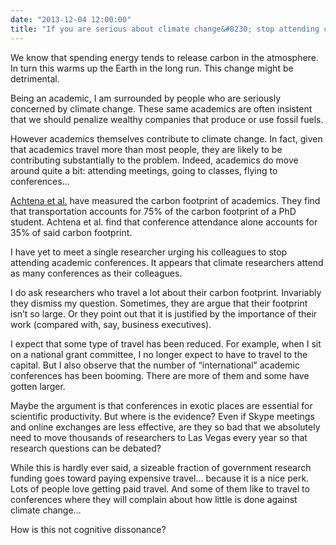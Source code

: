 ```yaml
---
date: "2013-12-04 12:00:00"
title: "If you are serious about climate change&#8230; stop attending conferences?"
---
```




We know that spending energy tends to release carbon in the atmosphere. In turn this warms up the Earth in the long run. This change might be detrimental.

Being an academic, I am surrounded by people who are seriously concerned by climate change. These same academics are often insistent that we should penalize wealthy companies that produce or use fossil fuels.

However academics themselves contribute to climate change. In fact, given that academics travel more than most people, they are likely to be contributing substantially to the problem. Indeed, academics do move around quite a bit: attending meetings, going to classes, flying to conferences&hellip;

[Achtena et al.](http://www.sciencedirect.com/science/article/pii/S1470160X13002306) have measured the carbon footprint of academics. They find that transportation accounts for 75% of the carbon footprint of a PhD student. Achtena et al. find that conference attendance alone accounts for 35% of said carbon footprint.

I have yet to meet a single researcher urging his colleagues to stop attending academic conferences. It appears that climate researchers attend as many conferences as their colleagues. 

I do ask researchers who travel a lot about their carbon footprint. Invariably they dismiss my question. Sometimes, they are argue that their footprint isn&rsquo;t so large. Or they point out that it is justified by the importance of their work (compared with, say, business executives).

I expect that some type of travel has been reduced. For example, when I sit on a national grant committee, I no longer expect to have to travel to the capital. But I also observe that the number of &ldquo;international&rdquo; academic conferences has been booming. There are more of them and some have gotten larger.

Maybe the argument is that conferences in exotic places are essential for scientific productivity. But where is the evidence? Even if Skype meetings and online exchanges are less effective, are they so bad that we absolutely need to move thousands of researchers to Las Vegas every year so that research questions can be debated?

While this is hardly ever said, a sizeable fraction of government research funding goes toward paying expensive travel&hellip; because it is a nice perk. Lots of people love getting paid travel. And some of them like to travel to conferences where they will complain about how little is done against climate change&hellip;

How is this not cognitive dissonance?

